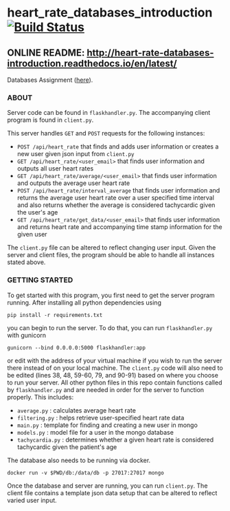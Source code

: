 # heart_rate_databases_introduction [![Build Status](https://travis-ci.org/pcg15/heart_rate_databases_introduction.svg?branch=master)](https://travis-ci.org/pcg15/heart_rate_databases_introduction)
## ONLINE README: http://heart-rate-databases-introduction.readthedocs.io/en/latest/
Databases Assignment ([here](https://github.com/mlp6/Medical-Software-Design/blob/master/Lectures/databases/main.md#mini-projectassignment)). 

### ABOUT

Server code can be found in `flaskhandler.py`. The accompanying client program is found in `client.py`.

This server handles `GET` and `POST` requests for the following instances:
* `POST /api/heart_rate` that finds and adds user information or creates a new user given json input from `client.py`
* `GET /api/heart_rate/<user_email>` that finds user information and outputs all user heart rates
* `GET /api/heart_rate/average/<user_email>` that finds user information and outputs the average user heart rate 
* `POST /api/heart_rate/interval_average` that finds user information and returns the average user heart rate over a user specified time interval and also returns whether the average is considered tachycardic given the user's age
* `GET /api/heart_rate/get_data/<user_email>` that finds user information and returns heart rate and accompanying time stamp information for the given user

The `client.py` file can be altered to reflect changing user input. Given the server and client files, the program should be able to handle all instances stated above.

### GETTING STARTED

To get started with this program, you first need to get the server program running. After installing all python dependencies using 
```
pip install -r requirements.txt
```
you can begin to run the server. To do that, you can run `flaskhandler.py` with gunicorn
```
gunicorn --bind 0.0.0.0:5000 flaskhandler:app
```
or edit with the address of your virtual machine if you wish to run the server there instead of on your local machine. The `client.py` code will also need to be edited (lines 38, 48, 59-60, 79, and 90-91) based on where you choose to run your server.
All other python files in this repo contain functions called by `flaskhandler.py` and are needed in order for the server to function properly. This includes: 
* `average.py` : calculates average heart rate 
* `filtering.py` : helps retrieve user-specified heart rate data
* `main.py` : template for finding and creating a new user in mongo
* `models.py` : model file for a user in the mongo database
* `tachycardia.py` : determines whether a given heart rate is considered tachycardic given the patient's age

The database also needs to be running via docker.
```
docker run -v $PWD/db:/data/db -p 27017:27017 mongo
```
Once the database and server are running, you can run `client.py`. The client file contains a template json data setup that can be altered to reflect varied user input. 

